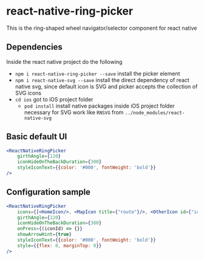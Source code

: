 # react-native-ring-picker
This is the ring-shaped wheel navigator/selector component for react native

## Dependencies
Inside the react native project do the following
- `npm i react-native-ring-picker --save` install the picker element
- `npm i react-native-svg --save` install the direct dependency of react native svg, since default icon is SVG and picker accepts the collection of SVG icons
- `cd ios` got to iOS project folder
    - `pod install` install native packages inside iOS project folder necessary for SVG work like  `RNSVG` from `../node_modules/react-native-svg`

## Basic default UI
```jsx harmony
<ReactNativeRingPicker
    girthAngle={120}
    iconHideOnTheBackDuration={300}
    styleIconText={{color: '#000', fontWeight: 'bold'}}
/>
```

## Configuration sample
```jsx harmony
<ReactNativeRingPicker
    icons={[<HomeIcon/>, <MapIcon title={"route"}/>, <OtherIcon id={"icon_id"} title={"other title"}/>, {id: "action_4", title: "action_4"}, "action_5"]}
    girthAngle={120}
    iconHideOnTheBackDuration={300}
    onPress={(iconId) => {}}
    showArrowHint={true}
    styleIconText={{color: '#000', fontWeight: 'bold'}}
    style={{flex: 0, marginTop: 0}}
/>
```
